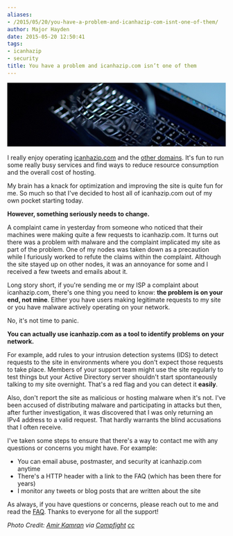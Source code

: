 ```yaml
---
aliases:
- /2015/05/20/you-have-a-problem-and-icanhazip-com-isnt-one-of-them/
author: Major Hayden
date: 2015-05-20 12:50:41
tags:
- icanhazip
- security
title: You have a problem and icanhazip.com isn’t one of them
---
```


![1]

I really enjoy operating [icanhazip.com][2] and the [other domains][3]. It's fun to run some really busy services and find ways to reduce resource consumption and the overall cost of hosting.

My brain has a knack for optimization and improving the site is quite fun for me. So much so that I've decided to host all of icanhazip.com out of my own pocket starting today.

**However, something seriously needs to change.**

A complaint came in yesterday from someone who noticed that their machines were making quite a few requests to icanhazip.com. It turns out there was a problem with malware and the complaint implicated my site as part of the problem. One of my nodes was taken down as a precaution while I furiously worked to refute the claims within the complaint. Although the site stayed up on other nodes, it was an annoyance for some and I received a few tweets and emails about it.

Long story short, if you're sending me or my ISP a complaint about icanhazip.com, there's one thing you need to know: **the problem is on your end, not mine**. Either you have users making legitimate requests to my site or you have malware actively operating on your network.

No, it's not time to panic.

**You can actually use icanhazip.com as a tool to identify problems on your network.**

For example, add rules to your intrusion detection systems (IDS) to detect requests to the site in environments where you don't expect those requests to take place. Members of your support team might use the site regularly to test things but your Active Directory server shouldn't start spontaneously talking to my site overnight. That's a red flag and you can detect it **easily**.

Also, don't report the site as malicious or hosting malware when it's not. I've been accused of distributing malware and participating in attacks but then, after further investigation, it was discovered that I was only returning an IPv4 address to a valid request. That hardly warrants the blind accusations that I often receive.

I've taken some steps to ensure that there's a way to contact me with any questions or concerns you might have. For example:

  * You can email abuse, postmaster, and security at icanhazip.com anytime
  * There's a HTTP header with a link to the FAQ (which has been there for years)
  * I monitor any tweets or blog posts that are written about the site

As always, if you have questions or concerns, please reach out to me and read the [FAQ][3]. Thanks to everyone for all the support!

_Photo Credit: [Amir Kamran][4] via [Compfight][5] [cc][6]_

 [1]: /wp-content/uploads/2015/05/5662811240_d686e98683_b-e1432125864107.jpg
 [2]: https://icanhazip.com/
 [3]: /icanhazip-com-faq/
 [4]: https://www.flickr.com/photos/9813317@N08/5662811240/
 [5]: http://compfight.com
 [6]: https://www.flickr.com/help/general/#147